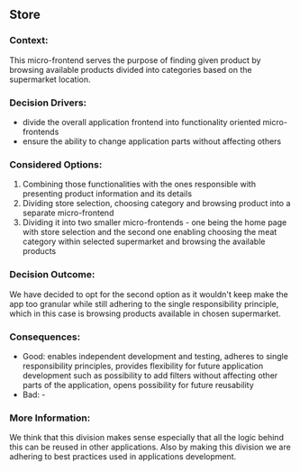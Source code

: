 ## Store

### Context:
This micro-frontend serves the purpose of finding given product by browsing available products divided into categories based on the supermarket location. 

### Decision Drivers:
- divide the overall application frontend into functionality oriented micro-frontends
- ensure the ability to change application parts without affecting others

### Considered Options:
1. Combining those functionalities with the ones responsible with presenting product information and its details
2. Dividing store selection, choosing category and browsing product into a separate micro-frontend
3. Dividing it into two smaller micro-frontends - one being the home page with store selection and the second one enabling choosing the meat category within selected supermarket and browsing the available products

### Decision Outcome:
We have decided to opt for the second option as it wouldn't keep make the app too granular while still adhering to the single responsibility principle, which in this case is browsing products available in chosen supermarket.

### Consequences:
- Good: enables independent development and testing, adheres to single responsibility principles, provides flexibility for future application development such as possibility to add filters without affecting other parts of the application, opens possibility for future reusability
- Bad: -

### More Information:
We think that this division makes sense especially that all the logic behind this can be reused in other applications. Also by making this division we are adhering to best practices used in applications development.